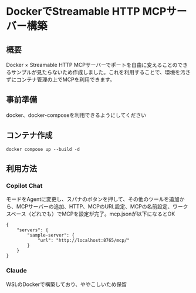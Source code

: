# DockerでStreamable HTTP MCPサーバー構築

## 概要
Docker × Streamable HTTP MCPサーバーでポートを自由に変えることのできるサンプルが見たらないため作成しました。これを利用することで、環境を汚さずにコンテナ管理の上でMCPを利用できます。

## 事前準備
docker、docker-composeを利用できるようにしてください

## コンテナ作成
```
docker compose up --build -d
```

## 利用方法
### Copilot Chat
モードをAgentに変更し、スパナのボタンを押して、その他のツールを追加から、MCPサーバーの追加、HTTP、MCPのURL設定、MCPの名前設定、ワークスペース（どれでも）でMCPを設定が完了。mcp.jsonが以下になるとOK
```
{
    "servers": {
        "sample-server": {
            "url": "http://localhost:8765/mcp/"
        }
    }
}
```

### Claude
WSLのDockerで構築しており、ややこしいため保留